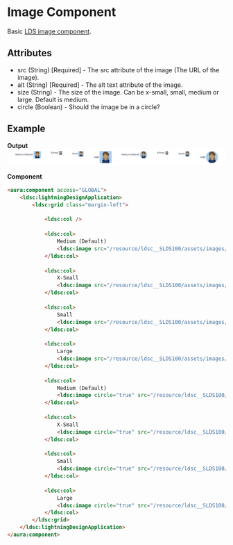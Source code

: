 # Image Component

Basic [LDS image component](http://www.lightningdesignsystem.com/components/images/).

## Attributes
- src (String) [Required] - The src attribute of the image (The URL of the image).
- alt (String) [Required] - The alt text attribute of the image.
- size (String) - The size of the image. Can be x-small, small, medium or large. Default is medium.
- circle (Boolean) - Should the image be in a circle?

## Example

**Output**
![Image image](images/image.png)

**Component**
```html
<aura:component access="GLOBAL">
	<ldsc:lightningDesignApplication>
        <ldsc:grid class="margin-left">

            <ldsc:col />

            <ldsc:col>
                Medium (Default)
            	<ldsc:image src="/resource/ldsc__SLDS100/assets/images/avatar2.jpg" alt="Avatar" />
            </ldsc:col>

            <ldsc:col>
                X-Small
            	<ldsc:image src="/resource/ldsc__SLDS100/assets/images/avatar2.jpg" alt="Avatar" size="x-small" />
            </ldsc:col>

            <ldsc:col>
                Small
            	<ldsc:image src="/resource/ldsc__SLDS100/assets/images/avatar2.jpg" alt="Avatar" size="small" />
            </ldsc:col>

            <ldsc:col>
                Large
            	<ldsc:image src="/resource/ldsc__SLDS100/assets/images/avatar2.jpg" alt="Avatar" size="large" />
            </ldsc:col>

            <ldsc:col>
                Medium (Default)
            	<ldsc:image circle="true" src="/resource/ldsc__SLDS100/assets/images/avatar2.jpg" alt="Avatar" />
            </ldsc:col>

            <ldsc:col>
                X-Small
            	<ldsc:image circle="true" src="/resource/ldsc__SLDS100/assets/images/avatar2.jpg" alt="Avatar" size="x-small" />
            </ldsc:col>

            <ldsc:col>
                Small
            	<ldsc:image circle="true" src="/resource/ldsc__SLDS100/assets/images/avatar2.jpg" alt="Avatar" size="small" />
            </ldsc:col>

            <ldsc:col>
                Large
            	<ldsc:image circle="true" src="/resource/ldsc__SLDS100/assets/images/avatar2.jpg" alt="Avatar" size="large" />
            </ldsc:col>
        </ldsc:grid>
    </ldsc:lightningDesignApplication>
</aura:component>
```
